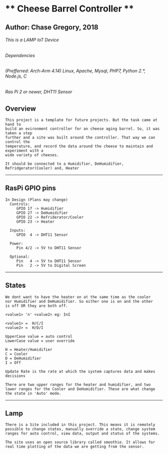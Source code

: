 
# ** Cheese Barrel Controller **
## Author: Chase Gregory, 2018
###### This is a LAMP IoT Device
###### Dependencies
######  	(Prefferred: Arch-Arm 4.14) Linux, Apache, Mysql, PHP7, Python 2.*, Node.js, C
######  	Ras Pi 2 or newer, DHT11 Sensor 

##	Overview

	This project is a template for future projects. But the task came at hand to
	build an evironment controller for an cheese aging barrel. So, it was taken a step 
	further and a site was built around the controller. That way we can control the 
	temperature, and record the data around the cheese to maintain and experiment with a 
	wide variety of cheeses.

	It should be connected to a Humidifier, DeHumidifier, Refridgerator(Cooler) and, Heater

--------------------------------------------------------------------------------------------------

##	RasPi GPIO pins

	In Design (Plans may change)
	  Controls:
	     GPIO 17 -> Humidifier
	     GPIO 27 -> DeHumidifier
	     GPIO 22 -> Refriderator/Cooler
	     GPIO 23 -> Heater

	  Inputs:
	     GPIO  4 -> DHT11 Sensor
	
	  Power:
	     Pin 4/2 -> 5V to DHT11 Sensor
	  
	  Optional:
	     Pin   4 -> 5V to DHT11 Sensor
	     Pin   2 -> 5V to Digital Screen

--------------------------------------------------------------------------------------------------

##      States

	We dont want to have the heater on at the same time as the cooler 
	nor Humidifier and DeHumidifier. So either one is on and the other 
	is off OR they are both off. 

	<value1> 'n' <value2> eg: InI
	
	<value1> =  H/C/I
	<value2> =  H/D/I

	UpperCase value = auto control
	LowerCase value = user override
	
	H = Heater/Humidifier
	C = Cooler
	D = DeHumidifier
	I = Off

	Update Rate is the rate at which the system captures data and makes 
	decisions
	
	There are two upper ranges for the heater and humidifier, and two 
	lower ranges for the Cooler and DeHumidifier. These are what change 
	the state in 'Auto' mode.

-------------------------------------------------------------------------------------------------

##      Lamp

	There is a Site included in this project. This means it is remotely 
	possible to change states, manually override a state, change system
	ranges for auto control, view data, output and status of the systems.
	
	The site uses an open source library called smoothie. It allows for 
	real time plotting of the data we are getting from the sensor. 	 

	
